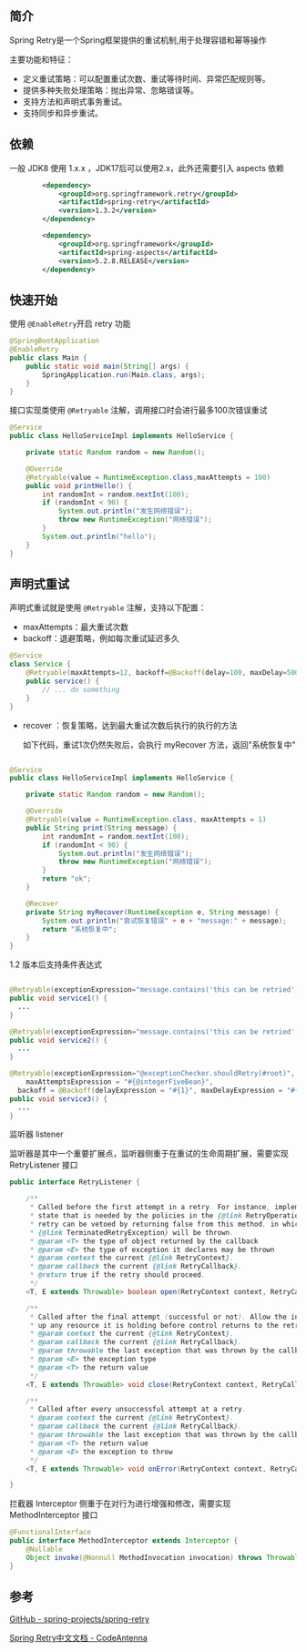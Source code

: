 ## 简介

Spring Retry是一个Spring框架提供的重试机制,用于处理容错和幂等操作

主要功能和特征：

- 定义重试策略：可以配置重试次数、重试等待时间、异常匹配规则等。
- 提供多种失败处理策略：抛出异常、忽略错误等。
- 支持方法和声明式事务重试。
- 支持同步和异步重试。



## 依赖

一般 JDK8 使用 1.x.x ，JDK17后可以使用2.x，此外还需要引入 aspects 依赖

```xml
        <dependency>
            <groupId>org.springframework.retry</groupId>
            <artifactId>spring-retry</artifactId>
            <version>1.3.2</version>
        </dependency>

        <dependency>
            <groupId>org.springframework</groupId>
            <artifactId>spring-aspects</artifactId>
            <version>5.2.8.RELEASE</version>
        </dependency>
```

## 快速开始

使用 `@EnableRetry`开启 retry 功能

```java
@SpringBootApplication
@EnableRetry
public class Main {
    public static void main(String[] args) {
        SpringApplication.run(Main.class, args);
    }
}
```

接口实现类使用 `@Retryable` 注解，调用接口时会进行最多100次错误重试

```java
@Service
public class HelloServiceImpl implements HelloService {

    private static Random random = new Random();

    @Override
    @Retryable(value = RuntimeException.class,maxAttempts = 100)
    public void printHello() {
        int randomInt = random.nextInt(100);
        if (randomInt < 90) {
            System.out.println("发生网络错误");
            throw new RuntimeException("网络错误");
        }
        System.out.println("hello");
    }
}

```

## 声明式重试

声明式重试就是使用 `@Retryable` 注解，支持以下配置：

+ maxAttempts：最大重试次数
+ backoff：退避策略，例如每次重试延迟多久

```java
@Service
class Service {
    @Retryable(maxAttempts=12, backoff=@Backoff(delay=100, maxDelay=500))
    public service() {
        // ... do something
    }
}
```

+ recover ：恢复策略，达到最大重试次数后执行的执行的方法

  如下代码，重试1次仍然失败后，会执行 myRecover 方法，返回"系统恢复中"

```java

@Service
public class HelloServiceImpl implements HelloService {

    private static Random random = new Random();

    @Override
    @Retryable(value = RuntimeException.class, maxAttempts = 1)
    public String print(String message) {
        int randomInt = random.nextInt(100);
        if (randomInt < 90) {
            System.out.println("发生网络错误");
            throw new RuntimeException("网络错误");
        }
        return "ok";
    }

    @Recover
    private String myRecover(RuntimeException e, String message) {
        System.out.println("尝试恢复错误" + e + "message:" + message);
        return "系统恢复中";
    }
}

```

1.2 版本后支持条件表达式

```java

@Retryable(exceptionExpression="message.contains('this can be retried')")
public void service1() {
  ...
}

@Retryable(exceptionExpression="message.contains('this can be retried')")
public void service2() {
  ...
}

@Retryable(exceptionExpression="@exceptionChecker.shouldRetry(#root)",
    maxAttemptsExpression = "#{@integerFiveBean}",
  backoff = @Backoff(delayExpression = "#{1}", maxDelayExpression = "#{5}", multiplierExpression = "#{1.1}"))
public void service3() {
  ...
}
```



监听器 listener

监听器是其中一个重要扩展点，监听器侧重于在重试的生命周期扩展，需要实现 RetryListener 接口

```java
public interface RetryListener {

	/**
	 * Called before the first attempt in a retry. For instance, implementers can set up
	 * state that is needed by the policies in the {@link RetryOperations}. The whole
	 * retry can be vetoed by returning false from this method, in which case a
	 * {@link TerminatedRetryException} will be thrown.
	 * @param <T> the type of object returned by the callback
	 * @param <E> the type of exception it declares may be thrown
	 * @param context the current {@link RetryContext}.
	 * @param callback the current {@link RetryCallback}.
	 * @return true if the retry should proceed.
	 */
	<T, E extends Throwable> boolean open(RetryContext context, RetryCallback<T, E> callback);

	/**
	 * Called after the final attempt (successful or not). Allow the interceptor to clean
	 * up any resource it is holding before control returns to the retry caller.
	 * @param context the current {@link RetryContext}.
	 * @param callback the current {@link RetryCallback}.
	 * @param throwable the last exception that was thrown by the callback.
	 * @param <E> the exception type
	 * @param <T> the return value
	 */
	<T, E extends Throwable> void close(RetryContext context, RetryCallback<T, E> callback, Throwable throwable);

	/**
	 * Called after every unsuccessful attempt at a retry.
	 * @param context the current {@link RetryContext}.
	 * @param callback the current {@link RetryCallback}.
	 * @param throwable the last exception that was thrown by the callback.
	 * @param <T> the return value
	 * @param <E> the exception to throw
	 */
	<T, E extends Throwable> void onError(RetryContext context, RetryCallback<T, E> callback, Throwable throwable);

}

```



拦截器 Interceptor 侧重于在对行为进行增强和修改，需要实现 MethodInterceptor 接口

```java
@FunctionalInterface
public interface MethodInterceptor extends Interceptor {
    @Nullable
    Object invoke(@Nonnull MethodInvocation invocation) throws Throwable;
}

```



## 参考

[GitHub - spring-projects/spring-retry](https://github.com/spring-projects/spring-retry)

[Spring Retry中文文档 - CodeAntenna](https://codeantenna.com/a/rePGPJaTEL)